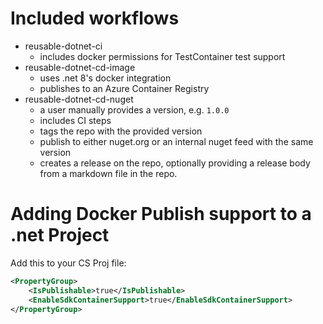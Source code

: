 # Included workflows
- reusable-dotnet-ci
  - includes docker permissions for TestContainer test support
- reusable-dotnet-cd-image
  - uses .net 8's docker integration
  - publishes to an Azure Container Registry
- reusable-dotnet-cd-nuget
  - a user manually provides a version, e.g. `1.0.0`
  - includes CI steps
  - tags the repo with the provided version
  - publish to either nuget.org or an internal nuget feed with the same version
  - creates a release on the repo, optionally providing a release body from a markdown file in the repo.

# Adding Docker Publish support to a .net Project
Add this to your CS Proj file:
```xml
<PropertyGroup>
	<IsPublishable>true</IsPublishable>
	<EnableSdkContainerSupport>true</EnableSdkContainerSupport>
</PropertyGroup>
```
